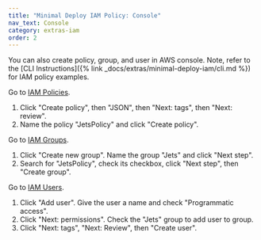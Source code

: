 ```yaml
---
title: "Minimal Deploy IAM Policy: Console"
nav_text: Console
category: extras-iam
order: 2
---
```


You can also create policy, group, and user in AWS console.  Note, refer to the [CLI Instructions]({% link _docs/extras/minimal-deploy-iam/cli.md %}) for IAM policy examples.

Go to [IAM Policies](https://console.aws.amazon.com/iam/home?nc2=h_m_sc#/policies).

1. Click "Create policy", then "JSON", then "Next: tags", then "Next: review".
2. Name the policy "JetsPolicy" and click "Create policy".

Go to [IAM Groups](https://console.aws.amazon.com/iam/home?nc2=h_m_sc#/groups).

1. Click "Create new group". Name the group "Jets" and click "Next step".
2. Search for "JetsPolicy", check its checkbox, click "Next step", then "Create group".

Go to [IAM Users](https://console.aws.amazon.com/iam/home?nc2=h_m_sc#/users).

1. Click "Add user". Give the user a name and check "Programmatic access".
2. Click "Next: permissions". Check the "Jets" group to add user to group.
3. Click "Next: tags", "Next: Review", then "Create user".
